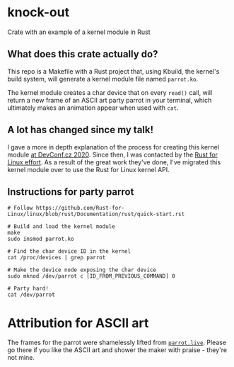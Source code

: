 # knock-out
Crate with an example of a kernel module in Rust

## What does this crate actually do?
This repo is a Makefile with a Rust project that, using Kbuild, the kernel's build system, will generate
a kernel module file named `parrot.ko`.

The kernel module creates a char device that on every `read()` call, will return a new frame of an
ASCII art party parrot in your terminal, which ultimately makes an animation appear when used with `cat`.

## A lot has changed since my talk!
I gave a more in depth explanation of the process for creating this kernel module
[at DevConf.cz 2020](https://www.youtube.com/watch?v=oacmnKlWZT8&t=32s). Since then, I was contacted
by the [Rust for Linux effort](https://github.com/Rust-for-Linux/linux). As a result of the great work
they've done, I've migrated this kernel module over to use the Rust for Linux kernel API.

## Instructions for party parrot
```
# Follow https://github.com/Rust-for-Linux/linux/blob/rust/Documentation/rust/quick-start.rst

# Build and load the kernel module
make
sudo insmod parrot.ko

# Find the char device ID in the kernel
cat /proc/devices | grep parrot

# Make the device node exposing the char device
sudo mknod /dev/parrot c [ID_FROM_PREVIOUS_COMMAND] 0

# Party hard!
cat /dev/parrot
```

# Attribution for ASCII art
The frames for the parrot were shamelessly lifted from [`parrot.live`](https://github.com/hugomd/parrot.live).
Please go there if you like the ASCII art and shower the maker with praise - they're not mine.
